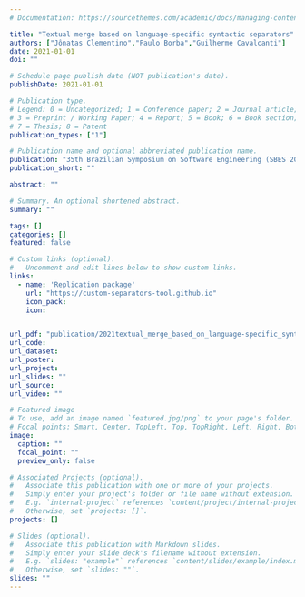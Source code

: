 ```yaml
---
# Documentation: https://sourcethemes.com/academic/docs/managing-content/

title: "Textual merge based on language-specific syntactic separators"
authors: ["Jônatas Clementino","Paulo Borba","Guilherme Cavalcanti"]
date: 2021-01-01
doi: ""

# Schedule page publish date (NOT publication's date).
publishDate: 2021-01-01

# Publication type.
# Legend: 0 = Uncategorized; 1 = Conference paper; 2 = Journal article;
# 3 = Preprint / Working Paper; 4 = Report; 5 = Book; 6 = Book section;
# 7 = Thesis; 8 = Patent
publication_types: ["1"]

# Publication name and optional abbreviated publication name.
publication: "35th Brazilian Symposium on Software Engineering (SBES 2021)"
publication_short: ""

abstract: ""

# Summary. An optional shortened abstract.
summary: ""

tags: []
categories: []
featured: false

# Custom links (optional).
#   Uncomment and edit lines below to show custom links.
links:
  - name: 'Replication package'
    url: "https://custom-separators-tool.github.io"
    icon_pack: 
    icon: 


url_pdf: "publication/2021textual_merge_based_on_language-specific_syntactic_separators/2021-Clementino-Textual merge based on language-specific syntactic separatorsTextual merge based on language-specific syntactic separators.pdf"
url_code:
url_dataset:
url_poster:
url_project:
url_slides: ""
url_source:
url_video: ""

# Featured image
# To use, add an image named `featured.jpg/png` to your page's folder. 
# Focal points: Smart, Center, TopLeft, Top, TopRight, Left, Right, BottomLeft, Bottom, BottomRight.
image:
  caption: ""
  focal_point: ""
  preview_only: false

# Associated Projects (optional).
#   Associate this publication with one or more of your projects.
#   Simply enter your project's folder or file name without extension.
#   E.g. `internal-project` references `content/project/internal-project/index.md`.
#   Otherwise, set `projects: []`.
projects: []

# Slides (optional).
#   Associate this publication with Markdown slides.
#   Simply enter your slide deck's filename without extension.
#   E.g. `slides: "example"` references `content/slides/example/index.md`.
#   Otherwise, set `slides: ""`.
slides: ""
---
```

